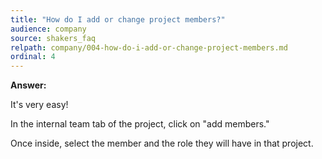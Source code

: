 ```yaml
---
title: "How do I add or change project members?"
audience: company
source: shakers_faq
relpath: company/004-how-do-i-add-or-change-project-members.md
ordinal: 4
---
```


**Answer:**

It's very easy!

In the internal team tab of the project, click on "add members."

Once inside, select the member and the role they will have in that project.
